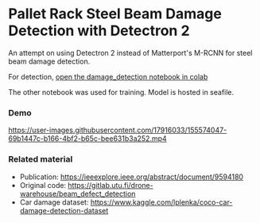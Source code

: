 # Pallet Rack Steel Beam Damage Detection with Detectron 2

An attempt on using Detectron 2 instead of Matterport's M-RCNN for steel beam damage detection.
 
For detection, [open the damage_detection notebook in colab](https://colab.research.google.com/github/koivunen/beamdefectdetect_dt2/blob/main/damage_detection.ipynb?hl=en)

The other notebook was used for training. Model is hosted in seafile.

### Demo

https://user-images.githubusercontent.com/17916033/155574047-69b1447c-b166-4bf2-b65c-bee631b3a252.mp4


### Related material
 - Publication: https://ieeexplore.ieee.org/abstract/document/9594180
 - Original code: https://gitlab.utu.fi/drone-warehouse/beam_defect_detection
 - Car damage dataset: https://www.kaggle.com/lplenka/coco-car-damage-detection-dataset
 
